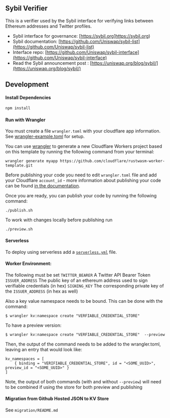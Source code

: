 ## Sybil Verifier

This is a verifier used by the Sybil interface for verifying links between Ethereum addresses and Twitter profiles.

-   Sybil interface for governance: [https://sybil.org]https://sybil.org)
-   Sybil documentation: [https://github.com/Uniswap/sybil-list](https://github.com/Uniswap/sybil-list)
-   Interface repo: [https://github.com/Uniswap/sybil-interface](https://github.com/Uniswap/sybil-interface)
-   Read the Sybil announcement post : [https://uniswap.org/blog/sybil/](https://uniswap.org/blog/sybil/)

## Development

#### Install Dependencies

```bash
npm install
```

#### Run with Wrangler

You must create a file `wrangler.toml` with your cloudflare app information. See [wrangler-example.toml](./wrangler-example.toml) for setup.

You can use [wrangler](https://github.com/cloudflare/wrangler) to generate a new Cloudflare Workers project based on this template by running the following command from your terminal:

```
wrangler generate myapp https://github.com/cloudflare/rustwasm-worker-template.git
```

Before publishing your code you need to edit `wrangler.toml` file and add your Cloudflare `account_id` - more information about publishing your code can be found [in the documentation](https://workers.cloudflare.com/docs/quickstart/configuring-and-publishing/).

Once you are ready, you can publish your code by running the following command:

```
./publish.sh
```

To work with changes locally before publishing run

```
./preview.sh
```

#### Serverless

To deploy using serverless add a [`serverless.yml`](https://serverless.com/framework/docs/providers/cloudflare/) file.

#### Worker Environment:

The following must be set
`TWITTER_BEARER` A Twitter API Bearer Token
`ISSUER_ADDRESS` The public key of an ethereum address used to sign verifiable credentials (in hex)
`SIGNING_KEY` The corresponding private key of the `ISSUER_ADDRESS` (in hex as well)

Also a key value namespace needs to be bound. This can be done with the command:

```
$ wrangler kv:namespace create "VERFIABLE_CREDENTIAL_STORE"
```

To have a preview version:

```
$ wrangler kv:namespace create "VERFIABLE_CREDENTIAL_STORE"  --preview
```

Then, the output of the command needs to be added to the wrangler.toml, leaving an entry that would look like:

```
kv_namespaces = [
    { binding = "VERIFIABLE_CREDENTIAL_STORE", id = "<SOME_UUID>", preview_id = "<SOME_UUID>" }
]
```

Note, the output of both commands (with and without `--preview`) will need to be combined if using the store for both preview and publishing

#### Migration from Github Hosted JSON to KV Store

See `migration/README.md`
